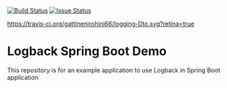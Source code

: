 [![Build Status](https://travis-ci.org/gattinenirohini66/logging-Dto.svg?branch=master)](https://travis-ci.org/gattinenirohini66/logging-Dto)
[![Issue Status](https://travis-ci.org/gattinenirohini66/logging-Dto.svg?branch=master)](https://travis-ci.org/gattinenirohini66/logging-Dto)

https://travis-ci.org/gattinenirohini66/logging-Dto.svg?retina=true
# Logback Spring Boot Demo
This repository is for an example application to use Logback in Spring Boot application
